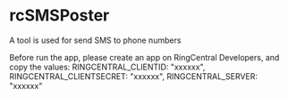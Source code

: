# rcSMSPoster
A tool is used for send SMS to phone numbers

Before run the app, please create an app on RingCentral Developers, and copy the values:
  RINGCENTRAL_CLIENTID: "xxxxxx",
  RINGCENTRAL_CLIENTSECRET: "xxxxxx",
  RINGCENTRAL_SERVER: "xxxxxx"
